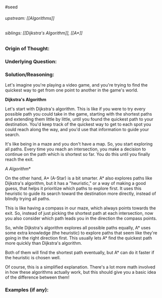 #seed 
###### upstream: [[Algorithms]]
###### siblings: [[Dijkstra's Algorithm]], [[A*]]

### Origin of Thought:


### Underlying Question: 


### Solution/Reasoning: 

Let's imagine you're playing a video game, and you're trying to find the quickest way to get from one point to another in the game's world.

**Dijkstra's Algorithm**

Let's start with Dijkstra's algorithm. This is like if you were to try every possible path you could take in the game, starting with the shortest paths and extending them little by little, until you found the quickest path to your destination. You'd keep track of the quickest way to get to each spot you could reach along the way, and you'd use that information to guide your search.

It's like being in a maze and you don't have a map. So, you start exploring all paths. Every time you reach an intersection, you make a decision to continue on the path which is shortest so far. You do this until you finally reach the exit.

__A_ Algorithm_*

On the other hand, A* (A-Star) is a bit smarter. A* also explores paths like Dijkstra's algorithm, but it has a "heuristic," or a way of making a good guess, that helps it prioritize which paths to explore first. It uses this heuristic to guide its search toward the destination more directly, instead of blindly trying all paths.

This is like having a compass in our maze, which always points towards the exit. So, instead of just picking the shortest path at each intersection, now you also consider which path leads you in the direction the compass points.

So, while Dijkstra's algorithm explores all possible paths equally, A* uses some extra knowledge (the heuristic) to explore paths that seem like they're going in the right direction first. This usually lets A* find the quickest path more quickly than Dijkstra's algorithm.

Both of them will find the shortest path eventually, but A* can do it faster if the heuristic is chosen well.

Of course, this is a simplified explanation. There's a lot more math involved in how these algorithms actually work, but this should give you a basic idea of the difference between them!

### Examples (if any): 

